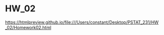 # HW_02

https://htmlpreview.github.io/file:///Users/constant/Desktop/PSTAT_231/HW_02/Homework02.html
